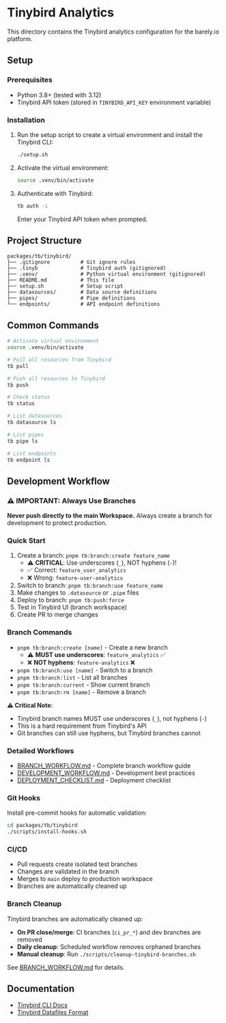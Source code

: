 # Tinybird Analytics

This directory contains the Tinybird analytics configuration for the barely.io platform.

## Setup

### Prerequisites

- Python 3.8+ (tested with 3.12)
- Tinybird API token (stored in `TINYBIRD_API_KEY` environment variable)

### Installation

1. Run the setup script to create a virtual environment and install the Tinybird CLI:

   ```bash
   ./setup.sh
   ```

2. Activate the virtual environment:

   ```bash
   source .venv/bin/activate
   ```

3. Authenticate with Tinybird:
   ```bash
   tb auth -i
   ```
   Enter your Tinybird API token when prompted.

## Project Structure

```
packages/tb/tinybird/
├── .gitignore          # Git ignore rules
├── .tinyb              # Tinybird auth (gitignored)
├── .venv/              # Python virtual environment (gitignored)
├── README.md           # This file
├── setup.sh            # Setup script
├── datasources/        # Data source definitions
├── pipes/              # Pipe definitions
└── endpoints/          # API endpoint definitions
```

## Common Commands

```bash
# Activate virtual environment
source .venv/bin/activate

# Pull all resources from Tinybird
tb pull

# Push all resources to Tinybird
tb push

# Check status
tb status

# List datasources
tb datasource ls

# List pipes
tb pipe ls

# List endpoints
tb endpoint ls
```

## Development Workflow

### ⚠️ IMPORTANT: Always Use Branches

**Never push directly to the main Workspace.** Always create a branch for development to protect production.

### Quick Start

1. Create a branch: `pnpm tb:branch:create feature_name`
   - ⚠️ **CRITICAL**: Use underscores (`_`), NOT hyphens (`-`)!
   - ✅ Correct: `feature_user_analytics`
   - ❌ Wrong: `feature-user-analytics`
2. Switch to branch: `pnpm tb:branch:use feature_name`
3. Make changes to `.datasource` or `.pipe` files
4. Deploy to branch: `pnpm tb:push:force`
5. Test in Tinybird UI (branch workspace)
6. Create PR to merge changes

### Branch Commands

- `pnpm tb:branch:create [name]` - Create a new branch
  - ⚠️ **MUST use underscores**: `feature_analytics` ✅
  - ❌ **NOT hyphens**: `feature-analytics` ❌
- `pnpm tb:branch:use [name]` - Switch to a branch
- `pnpm tb:branch:list` - List all branches
- `pnpm tb:branch:current` - Show current branch
- `pnpm tb:branch:rm [name]` - Remove a branch

**⚠️ Critical Note**:

- Tinybird branch names MUST use underscores (`_`), not hyphens (`-`)
- This is a hard requirement from Tinybird's API
- Git branches can still use hyphens, but Tinybird branches cannot

### Detailed Workflows

- [BRANCH_WORKFLOW.md](./BRANCH_WORKFLOW.md) - Complete branch workflow guide
- [DEVELOPMENT_WORKFLOW.md](./DEVELOPMENT_WORKFLOW.md) - Development best practices
- [DEPLOYMENT_CHECKLIST.md](./DEPLOYMENT_CHECKLIST.md) - Deployment checklist

### Git Hooks

Install pre-commit hooks for automatic validation:

```bash
cd packages/tb/tinybird
./scripts/install-hooks.sh
```

### CI/CD

- Pull requests create isolated test branches
- Changes are validated in the branch
- Merges to `main` deploy to production workspace
- Branches are automatically cleaned up

### Branch Cleanup

Tinybird branches are automatically cleaned up:

- **On PR close/merge**: CI branches (`ci_pr_*`) and dev branches are removed
- **Daily cleanup**: Scheduled workflow removes orphaned branches
- **Manual cleanup**: Run `./scripts/cleanup-tinybird-branches.sh`

See [BRANCH_WORKFLOW.md](./BRANCH_WORKFLOW.md#branch-cleanup) for details.

## Documentation

- [Tinybird CLI Docs](https://www.tinybird.co/docs/cli)
- [Tinybird Datafiles Format](https://www.tinybird.co/docs/cli/datafiles)
